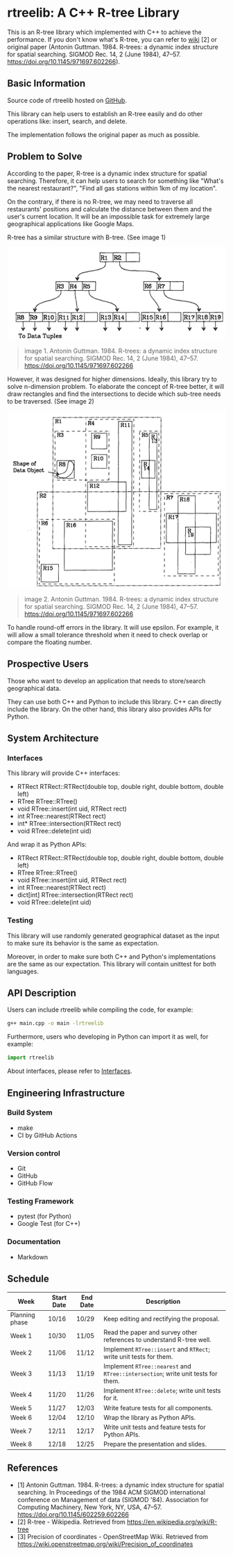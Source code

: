 # rtreelib: A C++ R-tree Library

This is an R-tree library which implemented with C++ to achieve the performance.
If you don't know what's R-tree, you can refer to
[wiki](https://en.wikipedia.org/wiki/R-tree) [2] or original paper (Antonin
Guttman. 1984. R-trees: a dynamic index structure for spatial searching. SIGMOD
Rec. 14, 2 (June 1984), 47–57. <https://doi.org/10.1145/971697.602266>).

## Basic Information

Source code of rtreelib hosted on
[GitHub](https://github.com/ShangHungWan/rtreelib).

This library can help users to establish an R-tree easily and do other
operations like: insert, search, and delete.

The implementation follows the original paper as much as possible.

## Problem to Solve

According to the paper, R-tree is a dynamic index structure for spatial
searching. Therefore, it can help users to search for something like "What's the
nearest restaurant?", "Find all gas stations within 1km of my location".

On the contrary, if there is no R-tree, we may need to traverse all restaurants'
positions and calculate the distance between them and the user's current
location. It will be an impossible task for extremely large geographical
applications like Google Maps.

R-tree has a similar structure with B-tree. (See image 1)

![image 1: R-tree structure](rtree-1.png)

> image 1. Antonin Guttman. 1984. R-trees: a dynamic index structure for spatial
> searching. SIGMOD Rec. 14, 2 (June 1984), 47–57.
> <https://doi.org/10.1145/971697.602266>

However, it was designed for higher dimensions. Ideally, this library try to
solve n-dimension problem. To elaborate the concept of R-tree better, it will
draw rectangles and find the intersections to decide which sub-tree needs to be
traversed. (See image 2)

![image 2: rectangles of R-tree](rtree-2.png)

> image 2. Antonin Guttman. 1984. R-trees: a dynamic index structure for spatial
> searching. SIGMOD Rec. 14, 2 (June 1984), 47–57.
> <https://doi.org/10.1145/971697.602266>

To handle round-off errors in the library. It will use epsilon. For example, it
will allow a small tolerance threshold when it need to check overlap or compare
the floating number.

## Prospective Users

Those who want to develop an application that needs to store/search geographical
data.

They can use both C++ and Python to include this library. C++ can directly
include the library. On the other hand, this library also provides APIs for
Python.

## System Architecture

### Interfaces

This library will provide C++ interfaces:

-   RTRect RTRect::RTRect(double top, double right, double bottom, double left)
-   RTree RTree::RTree()
-   void RTree::insert(int uid, RTRect rect)
-   int RTree::nearest(RTRect rect)
-   int\* RTree::intersection(RTRect rect)
-   void RTree::delete(int uid)

And wrap it as Python APIs:

-   RTRect RTRect::RTRect(double top, double right, double bottom, double left)
-   RTree RTree::RTree()
-   void RTree::insert(int uid, RTRect rect)
-   int RTree::nearest(RTRect rect)
-   dict[int] RTree::intersection(RTRect rect)
-   void RTree::delete(int uid)

### Testing

This library will use randomly generated geographical dataset as the input to
make sure its behavior is the same as expectation.

Moreover, in order to make sure both C++ and Python's implementations are the
same as our expectation. This library will contain unittest for both languages.

## API Description

Users can include rtreelib while compiling the code, for example:

```bash
g++ main.cpp -o main -lrtreelib
```

Furthermore, users who developing in Python can import it as well, for example:

```python
import rtreelib
```

About interfaces, please refer to [Interfaces](#interfaces).

## Engineering Infrastructure

### Build System

-   make
-   CI by GitHub Actions

### Version control

-   Git
-   GitHub
-   GitHub Flow

### Testing Framework

-   pytest (for Python)
-   Google Test (for C++)

### Documentation

-   Markdown

## Schedule

| Week           | Start Date | End Date | Description                                                                      |
| -------------- | ---------- | -------- | -------------------------------------------------------------------------------- |
| Planning phase | 10/16      | 10/29    | Keep editing and rectifying the proposal.                                        |
| Week 1         | 10/30      | 11/05    | Read the paper and survey other references to understand R-tree well.            |
| Week 2         | 11/06      | 11/12    | Implement `RTree::insert` and `RTRect`; write unit tests for them.               |
| Week 3         | 11/13      | 11/19    | Implement `RTree::nearest` and `RTree::intersection`; write unit tests for them. |
| Week 4         | 11/20      | 11/26    | Implement `RTree::delete`; write unit tests for it.                              |
| Week 5         | 11/27      | 12/03    | Write feature tests for all components.                                          |
| Week 6         | 12/04      | 12/10    | Wrap the library as Python APIs.                                                 |
| Week 7         | 12/11      | 12/17    | Write unit tests and feature tests for Python APIs.                              |
| Week 8         | 12/18      | 12/25    | Prepare the presentation and slides.                                             |

## References

-   [1] Antonin Guttman. 1984. R-trees: a dynamic index structure for spatial
    searching. In Proceedings of the 1984 ACM SIGMOD international conference on
    Management of data (SIGMOD '84). Association for Computing Machinery, New
    York, NY, USA, 47–57. <https://doi.org/10.1145/602259.602266>
-   [2] R-tree - Wikipedia. Retrieved from
    <https://en.wikipedia.org/wiki/R-tree>
-   [3] Precision of coordinates - OpenStreetMap Wiki. Retrieved from
    <https://wiki.openstreetmap.org/wiki/Precision_of_coordinates>
